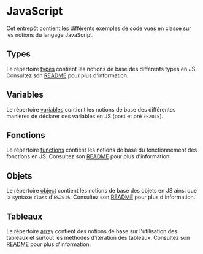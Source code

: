 # JavaScript

Cet entrepôt contient les différents exemples de code vues en classe sur les notions du langage JavaScript.

## Types

Le répertoire [types](./types/) contient les notions de base des différents types en JS. Consultez son [README](./types/README.MD) pour plus d'information.

## Variables

Le répertoire [variables](./variables/) contient les notions de base des différentes manières de déclarer des variables en JS (post et pré `ES2015`).

## Fonctions

Le répertoire [functions](./functions/) contient les notions de base du fonctionnement des fonctions en JS. Consultez son [README](./functions/README.MD) pour plus d'information.

## Objets

Le répertoire [object](./object/) contient les notions de base des objets en JS ainsi que la syntaxe `class` d'`ES2015`. Consultez son [README](./object/README.MD) pour plus d'information.


## Tableaux

Le répertoire [array](./array/) contient des notions de base sur l'utilisation des tableaux et surtout les méthodes d'itération des tableaux. Consultez son [README](./array/README.MD) pour plus d'information.